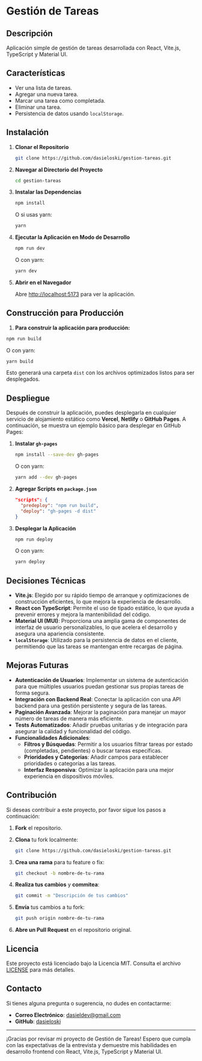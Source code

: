# Gestión de Tareas

## Descripción

Aplicación simple de gestión de tareas desarrollada con React, Vite.js, TypeScript y Material UI.

## Características

- Ver una lista de tareas.
- Agregar una nueva tarea.
- Marcar una tarea como completada.
- Eliminar una tarea.
- Persistencia de datos usando `localStorage`.

## Instalación

1. **Clonar el Repositorio**

   ```bash
   git clone https://github.com/dasieloski/gestion-tareas.git
   ```

2. **Navegar al Directorio del Proyecto**

   ```bash
   cd gestion-tareas
   ```

3. **Instalar las Dependencias**

   ```bash
   npm install
   ```

   O si usas yarn:

   ```bash
   yarn
   ```

4. **Ejecutar la Aplicación en Modo de Desarrollo**

   ```bash
   npm run dev
   ```

   O con yarn:

   ```bash
   yarn dev
   ```

5. **Abrir en el Navegador**

   Abre [http://localhost:5173](http://localhost:5173) para ver la aplicación.

## Construcción para Producción

1. **Para construir la aplicación para producción:**

```bash
npm run build
```

O con yarn:

```bash
yarn build
```

Esto generará una carpeta `dist` con los archivos optimizados listos para ser desplegados.

## Despliegue

Después de construir la aplicación, puedes desplegarla en cualquier servicio de alojamiento estático como **Vercel**, **Netlify** o **GitHub Pages**. A continuación, se muestra un ejemplo básico para desplegar en GitHub Pages:

1. **Instalar `gh-pages`**

   ```bash
   npm install --save-dev gh-pages
   ```

   O con yarn:

   ```bash
   yarn add --dev gh-pages
   ```

2. **Agregar Scripts en `package.json`**

   ```json
   "scripts": {
     "predeploy": "npm run build",
     "deploy": "gh-pages -d dist"
   }
   ```

3. **Desplegar la Aplicación**

   ```bash
   npm run deploy
   ```

   O con yarn:

   ```bash
   yarn deploy
   ```

## Decisiones Técnicas

- **Vite.js**: Elegido por su rápido tiempo de arranque y optimizaciones de construcción eficientes, lo que mejora la experiencia de desarrollo.
- **React con TypeScript**: Permite el uso de tipado estático, lo que ayuda a prevenir errores y mejora la mantenibilidad del código.
- **Material UI (MUI)**: Proporciona una amplia gama de componentes de interfaz de usuario personalizables, lo que acelera el desarrollo y asegura una apariencia consistente.
- **`localStorage`**: Utilizado para la persistencia de datos en el cliente, permitiendo que las tareas se mantengan entre recargas de página.

## Mejoras Futuras

- **Autenticación de Usuarios**: Implementar un sistema de autenticación para que múltiples usuarios puedan gestionar sus propias tareas de forma segura.
- **Integración con Backend Real**: Conectar la aplicación con una API backend para una gestión persistente y segura de las tareas.
- **Paginación Avanzada**: Mejorar la paginación para manejar un mayor número de tareas de manera más eficiente.
- **Tests Automatizados**: Añadir pruebas unitarias y de integración para asegurar la calidad y funcionalidad del código.
- **Funcionalidades Adicionales**:
  - **Filtros y Búsquedas**: Permitir a los usuarios filtrar tareas por estado (completadas, pendientes) o buscar tareas específicas.
  - **Prioridades y Categorías**: Añadir campos para establecer prioridades o categorías a las tareas.
  - **Interfaz Responsiva**: Optimizar la aplicación para una mejor experiencia en dispositivos móviles.

## Contribución

Si deseas contribuir a este proyecto, por favor sigue los pasos a continuación:

1. **Fork** el repositorio.
2. **Clona** tu fork localmente:

   ```bash
   git clone https://github.com/dasieloski/gestion-tareas.git
   ```

3. **Crea una rama** para tu feature o fix:

   ```bash
   git checkout -b nombre-de-tu-rama
   ```

4. **Realiza tus cambios** y **commitea**:

   ```bash
   git commit -m "Descripción de tus cambios"
   ```

5. **Envía** tus cambios a tu fork:

   ```bash
   git push origin nombre-de-tu-rama
   ```

6. **Abre un Pull Request** en el repositorio original.

## Licencia

Este proyecto está licenciado bajo la Licencia MIT. Consulta el archivo [LICENSE](LICENSE) para más detalles.

## Contacto

Si tienes alguna pregunta o sugerencia, no dudes en contactarme:

- **Correo Electrónico**: [dasieldev@gmail.com](mailto:dasieldev@gmail.com)
- **GitHub**: [dasieloski](https://github.com/dasieloski)

---

¡Gracias por revisar mi proyecto de Gestión de Tareas! Espero que cumpla con las expectativas de la entrevista y demuestre mis habilidades en desarrollo frontend con React, Vite.js, TypeScript y Material UI.
